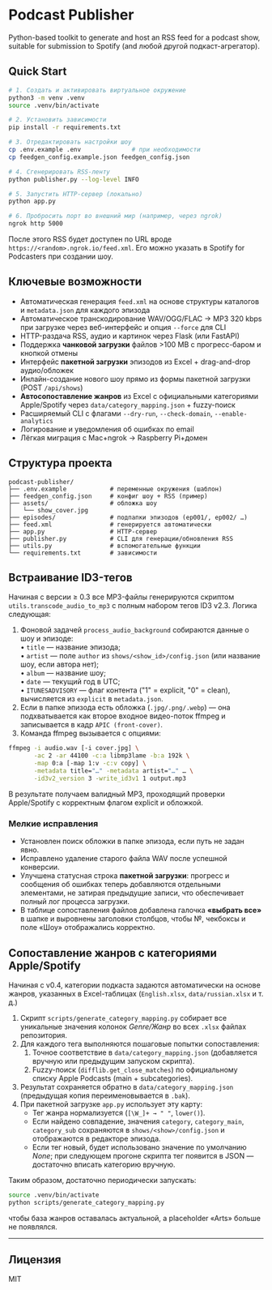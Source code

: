 # Podcast Publisher

Python-based toolkit to generate and host an RSS feed for a podcast show, suitable for submission to Spotify (and любой другой подкаст-агрегатор).

## Quick Start

```bash
# 1. Создать и активировать виртуальное окружение
python3 -m venv .venv
source .venv/bin/activate

# 2. Установить зависимости
pip install -r requirements.txt

# 3. Отредактировать настройки шоу
cp .env.example .env              # при необходимости
cp feedgen_config.example.json feedgen_config.json

# 4. Сгенерировать RSS-ленту
python publisher.py --log-level INFO

# 5. Запустить HTTP-сервер (локально)
python app.py

# 6. Пробросить порт во внешний мир (например, через ngrok)
ngrok http 5000
```

После этого RSS будет доступен по URL вроде `https://<random>.ngrok.io/feed.xml`. Его можно указать в Spotify for Podcasters при создании шоу.

## Ключевые возможности

* Автоматическая генерация `feed.xml` на основе структуры каталогов и `metadata.json` для каждого эпизода
* Автоматическое транскодирование WAV/OGG/FLAC → MP3 320 kbps при загрузке через веб-интерфейс и опция `--force` для CLI
* HTTP-раздача RSS, аудио и картинок через Flask (или FastAPI)
* Поддержка **чанковой загрузки** файлов >100 MB с прогресс-баром и кнопкой отмены
* Интерфейс **пакетной загрузки** эпизодов из Excel + drag-and-drop аудио/обложек
* Инлайн-создание нового шоу прямо из формы пакетной загрузки (POST `/api/shows`)
* **Автосопоставление жанров** из Excel с официальными категориями Apple/Spotify через `data/category_mapping.json` + fuzzy-поиск
* Расширяемый CLI с флагами `--dry-run`, `--check-domain`, `--enable-analytics`
* Логирование и уведомления об ошибках по email
* Лёгкая миграция с Mac+ngrok → Raspberry Pi+домен

## Структура проекта
```
podcast-publisher/
├── .env.example            # переменные окружения (шаблон)
├── feedgen_config.json     # конфиг шоу + RSS (пример)
├── assets/                 # обложка шоу
│   └── show_cover.jpg
├── episodes/               # подпапки эпизодов (ep001/, ep002/ …)
├── feed.xml                # генерируется автоматически
├── app.py                  # HTTP-сервер
├── publisher.py            # CLI для генерации/обновления RSS
├── utils.py                # вспомогательные функции
└── requirements.txt        # зависимости
```

## Встраивание ID3-тегов

Начиная с версии ≥ 0.3 все MP3-файлы генерируются скриптом `utils.transcode_audio_to_mp3` с полным набором тегов ID3 v2.3.  Логика следующая:

1. Фоновой задачей `process_audio_background` собираются данные о шоу и эпизоде:  
   • `title` — название эпизода;  
   • `artist` — поле `author` из `shows/<show_id>/config.json` (или название шоу, если автора нет);  
   • `album`  — название шоу;  
   • `date`   — текущий год в UTC;  
   • `ITUNESADVISORY` — флаг контента ("1" = explicit, "0" = clean), вычисляется из `explicit` в `metadata.json`.
2. Если в папке эпизода есть обложка (`.jpg/.png/.webp`) — она подхватывается как второе входное видео-поток ffmpeg и записывается в кадр `APIC (front-cover)`.
3. Команда ffmpeg вызывается с опциями:

```bash
ffmpeg -i audio.wav [-i cover.jpg] \
       -ac 2 -ar 44100 -c:a libmp3lame -b:a 192k \
       -map 0:a [-map 1:v -c:v copy] \
       -metadata title="…" -metadata artist="…" … \
       -id3v2_version 3 -write_id3v1 1 output.mp3
```

В результате получаем валидный MP3, проходящий проверки Apple/Spotify с корректным флагом explicit и обложкой.

### Мелкие исправления
* Установлен поиск обложки в папке эпизода, если путь не задан явно.  
* Исправлено удаление старого файла WAV после успешной конверсии.
* Улучшена статусная строка **пакетной загрузки**: прогресс и сообщения об ошибках теперь добавляются отдельными элементами, не затирая предыдущие записи, что обеспечивает полный лог процесса загрузки.
* В таблице сопоставления файлов добавлена галочка **«выбрать все»** в шапке и выровнены заголовки столбцов, чтобы №, чекбоксы и поле «Шоу» отображались корректно.

## Сопоставление жанров с категориями Apple/Spotify

Начиная с v0.4, категории подкаста задаются автоматически на основе жанров, указанных в Excel-таблицах (`English.xlsx`, `data/russian.xlsx` и т. д.)

1. Скрипт `scripts/generate_category_mapping.py` собирает все уникальные значения колонок *Genre/Жанр* во всех `.xlsx` файлах репозитория.
2. Для каждого тега выполняются пошаговые попытки сопоставления:
   1. Точное соответствие в `data/category_mapping.json` (добавляется вручную или предыдущим запуском скрипта).
   2. Fuzzy-поиск (`difflib.get_close_matches`) по официальному списку Apple Podcasts (main + subcategories).
3. Результат сохраняется обратно в `data/category_mapping.json` (предыдущая копия переименовывается в `.bak`).
4. При пакетной загрузке `app.py` использует эту карту:
   * Тег жанра нормализуется (`[\W_]+ → " "`, `lower()`).
   * Если найдено совпадение, значения `category`, `category_main`, `category_sub` сохраняются в `shows/<show>/config.json` и отображаются в редакторе эпизода.
   * Если тег новый, будет использовано значение по умолчанию *None*; при следующем прогоне скрипта тег появится в JSON — достаточно вписать категорию вручную.

Таким образом, достаточно периодически запускать:

```bash
source .venv/bin/activate
python scripts/generate_category_mapping.py
```

чтобы база жанров оставалась актуальной, а placeholder «Arts» больше не появлялся.

---

## Лицензия
MIT
